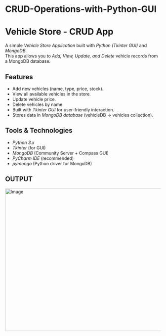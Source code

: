 # CRUD-Operations-with-Python-GUI
# Vehicle Store - CRUD App

A simple *Vehicle Store Application* built with *Python (Tkinter GUI)* and *MongoDB*.  
This app allows you to *Add, View, Update, and Delete* vehicle records from a MongoDB database.

## Features

- Add new vehicles (name, type, price, stock).  
- View all available vehicles in the store.  
- Update vehicle price.  
- Delete vehicles by name.  
- Built with *Tkinter GUI* for user-friendly interaction.  
- Stores data in *MongoDB database* (vehicleDB → vehicles collection).  

## Tools & Technologies

- *Python 3.x*  
- *Tkinter* (for GUI)  
- *MongoDB* (Community Server + Compass GUI)  
- *PyCharm IDE* (recommended)  
- *pymongo* (Python driver for MongoDB)  


## OUTPUT
<img width="1920" height="461" alt="Image" src="https://github.com/user-attachments/assets/780ce2c5-6839-49ea-9680-6bf1cb624756" />


